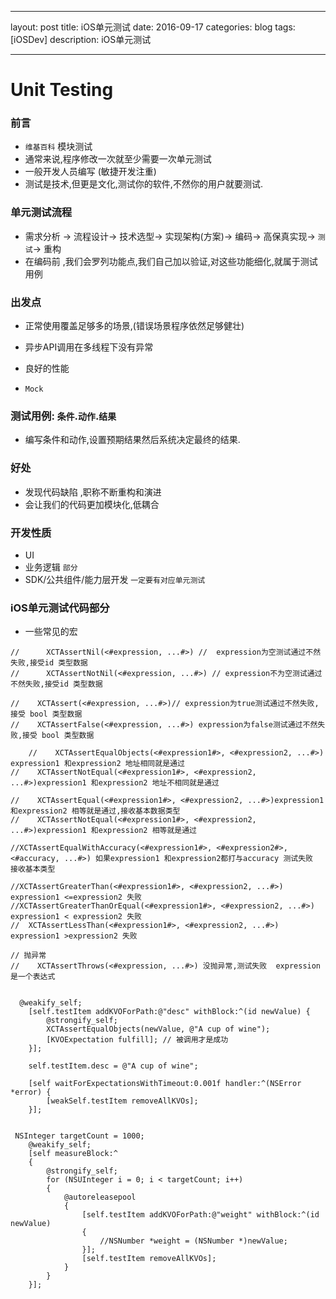 
---
layout: post
title: iOS单元测试
date: 2016-09-17
categories: blog
tags: [iOSDev]
description: iOS单元测试

---

# Unit Testing


### 前言

- `维基百科` 模块测试
- 通常来说,程序修改一次就至少需要一次单元测试
- 一般开发人员编写 (敏捷开发注重)
- 测试是技术,但更是文化,测试你的软件,不然你的用户就要测试.


### 单元测试流程
 - 需求分析 -> 流程设计-> 技术选型-> 实现架构(方案)-> 编码-> 高保真实现-> `测试`-> 重构
 - 在编码前 ,我们会罗列功能点,我们自己加以验证,对这些功能细化,就属于测试用例
 
### 出发点

- 正常使用覆盖足够多的场景,(错误场景程序依然足够健壮)
- 异步API调用在多线程下没有异常
- 良好的性能

- `Mock` 

### 测试用例: `条件`.`动作`.`结果`

- 编写条件和动作,设置预期结果然后系统决定最终的结果.

### 好处

- 发现代码缺陷 ,职称不断重构和演进
- 会让我们的代码更加模块化,低耦合


### 开发性质

- UI  
- 业务逻辑  `部分`
- SDK/公共组件/能力层开发  `一定要有对应单元测试`


### iOS单元测试代码部分
- 一些常见的宏


```
//      XCTAssertNil(<#expression, ...#>) //  expression为空测试通过不然失败,接受id 类型数据
//      XCTAssertNotNil(<#expression, ...#>) // expression不为空测试通过不然失败,接受id 类型数据
    
//    XCTAssert(<#expression, ...#>)// expression为true测试通过不然失败,接受 bool 类型数据
//    XCTAssertFalse(<#expression, ...#>) expression为false测试通过不然失败,接受 bool 类型数据

    //    XCTAssertEqualObjects(<#expression1#>, <#expression2, ...#>) expression1 和expression2 地址相同就是通过
//    XCTAssertNotEqual(<#expression1#>, <#expression2, ...#>)expression1 和expression2 地址不相同就是通过

//    XCTAssertEqual(<#expression1#>, <#expression2, ...#>)expression1 和expression2 相等就是通过,接收基本数据类型
//    XCTAssertNotEqual(<#expression1#>, <#expression2, ...#>)expression1 和expression2 相等就是通过

//XCTAssertEqualWithAccuracy(<#expression1#>, <#expression2#>, <#accuracy, ...#>) 如果expression1 和expression2都打与accuracy 测试失败   接收基本类型

//XCTAssertGreaterThan(<#expression1#>, <#expression2, ...#>) expression1 <=expression2 失败
//XCTAssertGreaterThanOrEqual(<#expression1#>, <#expression2, ...#>) expression1 < expression2 失败
//  XCTAssertLessThan(<#expression1#>, <#expression2, ...#>)  expression1 >expression2 失败
    
// 抛异常
//    XCTAssertThrows(<#expression, ...#>) 没抛异常,测试失败  expression 是一个表达式
  

```


```
  @weakify_self;
    [self.testItem addKVOForPath:@"desc" withBlock:^(id newValue) {
        @strongify_self;
        XCTAssertEqualObjects(newValue, @"A cup of wine");
        [KVOExpectation fulfill]; // 被调用才是成功
    }];
    
    self.testItem.desc = @"A cup of wine";
    
    [self waitForExpectationsWithTimeout:0.001f handler:^(NSError *error) {
        [weakSelf.testItem removeAllKVOs];
    }];


```


```
 NSInteger targetCount = 1000;
    @weakify_self;
    [self measureBlock:^
    {
        @strongify_self;
        for (NSUInteger i = 0; i < targetCount; i++)
        {
            @autoreleasepool
            {
                [self.testItem addKVOForPath:@"weight" withBlock:^(id newValue)
                {
                    //NSNumber *weight = (NSNumber *)newValue;
                }];
                [self.testItem removeAllKVOs];
            }
        }
    }];

```


